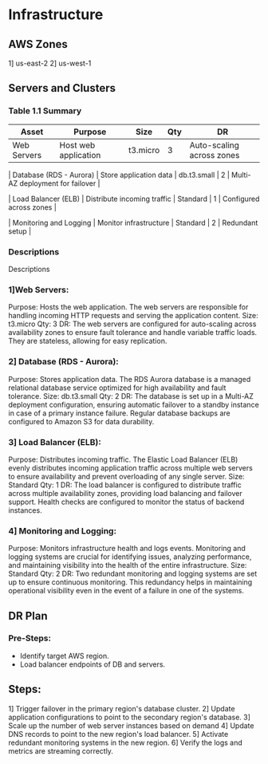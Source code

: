 # Infrastructure

## AWS Zones
1] us-east-2
2] us-west-1

## Servers and Clusters

### Table 1.1 Summary
| Asset      | Purpose           | Size                                                                   | Qty                                                             | DR                                                                                                           |
|------------|-------------------|------------------------------------------------------------------------|-----------------------------------------------------------------|--------------------------------------------------------------------------------------------------------------|
| Web Servers | Host web application | t3.micro | 3 | Auto-scaling across zones |

| Database (RDS - Aurora) | Store application data | db.t3.small | 2 | Multi-AZ deployment for failover |

| Load Balancer (ELB) | Distribute incoming traffic | Standard | 1 | Configured across zones |

| Monitoring and Logging | Monitor infrastructure | Standard | 2 | Redundant setup |



### Descriptions
Descriptions
### 1]Web Servers:

Purpose: Hosts the web application. The web servers are responsible for handling incoming HTTP requests and serving the application content.
Size: t3.micro
Qty: 3
DR: The web servers are configured for auto-scaling across availability zones to ensure fault tolerance and handle variable traffic loads. They are stateless, allowing for easy replication.

### 2] Database (RDS - Aurora):

Purpose: Stores application data. The RDS Aurora database is a managed relational database service optimized for high availability and fault tolerance.
Size: db.t3.small
Qty: 2
DR: The database is set up in a Multi-AZ deployment configuration, ensuring automatic failover to a standby instance in case of a primary instance failure. Regular database backups are configured to Amazon S3 for data durability.

### 3] Load Balancer (ELB):

Purpose: Distributes incoming traffic. The Elastic Load Balancer (ELB) evenly distributes incoming application traffic across multiple web servers to ensure availability and prevent overloading of any single server.
Size: Standard
Qty: 1
DR: The load balancer is configured to distribute traffic across multiple availability zones, providing load balancing and failover support. Health checks are configured to monitor the status of backend instances.

### 4] Monitoring and Logging:

Purpose: Monitors infrastructure health and logs events. Monitoring and logging systems are crucial for identifying issues, analyzing performance, and maintaining visibility into the health of the entire infrastructure.
Size: Standard
Qty: 2
DR: Two redundant monitoring and logging systems are set up to ensure continuous monitoring. This redundancy helps in maintaining operational visibility even in the event of a failure in one of the systems.


## DR Plan
### Pre-Steps:
- Identify target AWS region.
- Load balancer endpoints of DB and servers.

## Steps:

1] Trigger failover in the primary region's database cluster.
2] Update application configurations to point to the secondary region's database.
3] Scale up the number of web server instances based on demand
4] Update DNS records to point to the new region's load balancer.
5] Activate redundant monitoring systems in the new region.
6] Verify the logs and metrics are streaming correctly.